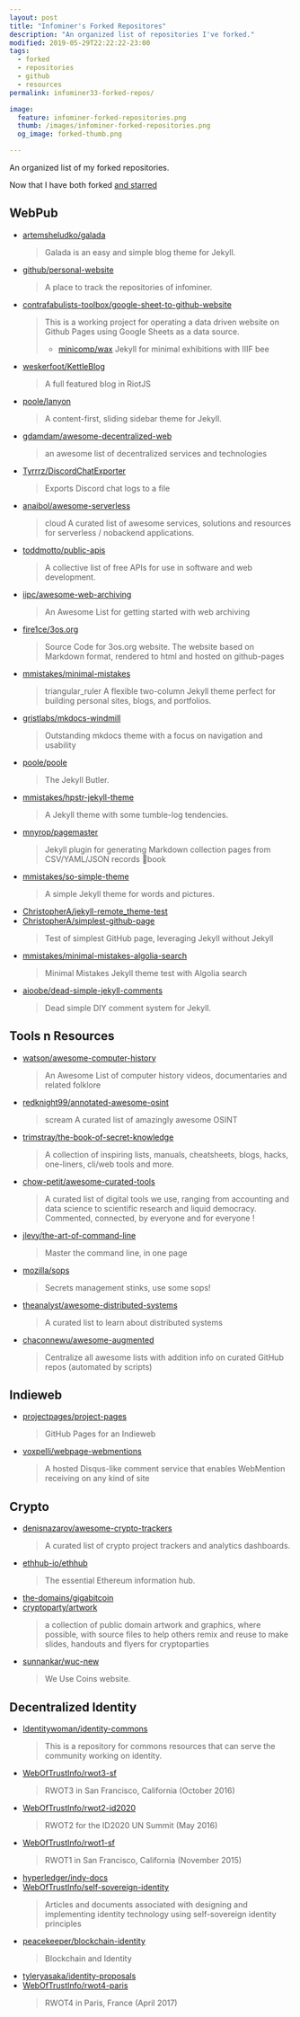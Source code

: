 ```yaml
---
layout: post
title: "Infominer's Forked Repositores"
description: "An organized list of repositories I've forked."
modified: 2019-05-29T22:22:22-23:00
tags: 
  - forked
  - repositories
  - github
  - resources
permalink: infominer33-forked-repos/

image:
  feature: infominer-forked-repositories.png
  thumb: /images/infominer-forked-repositories.png
  og_image: forked-thumb.png

---
```



An organized list of my forked repositories.

Now that I have both forked [and starred](https://web-work.tools/infominer33-starred-repos/)

## WebPub

* [artemsheludko/galada](https://github.com/artemsheludko/galada)
  > Galada is an easy and simple blog theme for Jekyll.
* [github/personal-website](https://github.com/github/personal-website)
  > A place to track the repositories of infominer.
* [contrafabulists-toolbox/google-sheet-to-github-website](https://github.com/contrafabulists-toolbox/google-sheet-to-github-website)
  > This is a working project for operating a data driven website on Github Pages using Google Sheets as a data source.
  > * [minicomp/wax](https://github.com/minicomp/wax)
  > Jekyll for minimal exhibitions with IIIF bee
* [weskerfoot/KettleBlog](https://github.com/weskerfoot/KettleBlog)
  > A full featured blog in RiotJS
* [poole/lanyon](https://github.com/poole/lanyon)
  > A content-first, sliding sidebar theme for Jekyll.
* [gdamdam/awesome-decentralized-web](https://github.com/gdamdam/awesome-decentralized-web)
  > an awesome list of decentralized services and technologies
* [Tyrrrz/DiscordChatExporter](https://github.com/Tyrrrz/DiscordChatExporter)
  > Exports Discord chat logs to a file
* [anaibol/awesome-serverless](https://github.com/anaibol/awesome-serverless)
  > cloud A curated list of awesome services, solutions and resources for serverless / nobackend applications.
* [toddmotto/public-apis](https://github.com/toddmotto/public-apis)
  > A collective list of free APIs for use in software and web development.
* [iipc/awesome-web-archiving](https://github.com/iipc/awesome-web-archiving)
  > An Awesome List for getting started with web archiving
* [fire1ce/3os.org](https://github.com/fire1ce/3os.org)
  > Source Code for 3os.org website. The website based on Markdown format, rendered to html and hosted on github-pages
* [mmistakes/minimal-mistakes](https://github.com/mmistakes/minimal-mistakes)
  > triangular_ruler A flexible two-column Jekyll theme perfect for building personal sites, blogs, and portfolios.
* [gristlabs/mkdocs-windmill](https://github.com/gristlabs/mkdocs-windmill)
  > Outstanding mkdocs theme with a focus on navigation and usability
* [poole/poole](https://github.com/poole/poole)
  > The Jekyll Butler.
* [mmistakes/hpstr-jekyll-theme](https://github.com/mmistakes/hpstr-jekyll-theme)
  > A Jekyll theme with some tumble-log tendencies.
* [mnyrop/pagemaster](https://github.com/mnyrop/pagemaster)
  > Jekyll plugin for generating Markdown collection pages from CSV/YAML/JSON records 🧙book
* [mmistakes/so-simple-theme](https://github.com/mmistakes/so-simple-theme)
  > A simple Jekyll theme for words and pictures.
* [ChristopherA/jekyll-remote_theme-test](https://github.com/ChristopherA/jekyll-remote_theme-test)
* [ChristopherA/simplest-github-page](https://github.com/ChristopherA/simplest-github-page)
  > Test of simplest GitHub page, leveraging Jekyll without Jekyll
* [mmistakes/minimal-mistakes-algolia-search](https://github.com/mmistakes/minimal-mistakes-algolia-search)
  > Minimal Mistakes Jekyll theme test with Algolia search
* [aioobe/dead-simple-jekyll-comments](https://github.com/aioobe/dead-simple-jekyll-comments)
  > Dead simple DIY comment system for Jekyll.

## Tools n Resources
* [watson/awesome-computer-history](https://github.com/watson/awesome-computer-history)
  > An Awesome List of computer history videos, documentaries and related folklore
* [redknight99/annotated-awesome-osint](https://github.com/redknight99/annotated-awesome-osint)
  > scream A curated list of amazingly awesome OSINT
* [trimstray/the-book-of-secret-knowledge](https://github.com/trimstray/the-book-of-secret-knowledge)
  > A collection of inspiring lists, manuals, cheatsheets, blogs, hacks, one-liners, cli/web tools and more.
* [chow-petit/awesome-curated-tools](https://github.com/chow-petit/awesome-curated-tools)
  > A curated list of digital tools we use, ranging from accounting and data science to scientific research and liquid democracy. Commented, connected, by everyone and for everyone !
* [jlevy/the-art-of-command-line](https://github.com/jlevy/the-art-of-command-line)
  > Master the command line, in one page
* [mozilla/sops](https://github.com/mozilla/sops)
  > Secrets management stinks, use some sops!
* [theanalyst/awesome-distributed-systems](https://github.com/theanalyst/awesome-distributed-systems)
  > A curated list to learn about distributed systems
* [chaconnewu/awesome-augmented](https://github.com/chaconnewu/awesome-augmented)
  > Centralize all awesome lists with addition info on curated GitHub repos (automated by scripts)

## Indieweb

* [projectpages/project-pages](https://github.com/projectpages/project-pages)
  > GitHub Pages for an Indieweb
* [voxpelli/webpage-webmentions](https://github.com/voxpelli/webpage-webmentions)
  > A hosted Disqus-like comment service that enables WebMention receiving on any kind of site

## Crypto

* [denisnazarov/awesome-crypto-trackers](https://github.com/denisnazarov/awesome-crypto-trackers)
  > A curated list of crypto project trackers and analytics dashboards.
* [ethhub-io/ethhub](https://github.com/ethhub-io/ethhub)
  > The essential Ethereum information hub.
* [the-domains/gigabitcoin](https://github.com/the-domains/gigabitcoin)
* [cryptoparty/artwork](https://github.com/cryptoparty/artwork)
  > a collection of public domain artwork and graphics, where possible, with source files to help others remix and reuse to make slides, handouts and flyers for cryptoparties
* [sunnankar/wuc-new](https://github.com/sunnankar/wuc-new)
  > We Use Coins website.

## Decentralized Identity

* [Identitywoman/identity-commons](https://github.com/Identitywoman/identity-commons)
  > This is a repository for commons resources that can serve the community working on identity.
* [WebOfTrustInfo/rwot3-sf](https://github.com/WebOfTrustInfo/rwot3-sf)
  > RWOT3 in San Francisco, California (October 2016)
* [WebOfTrustInfo/rwot2-id2020](https://github.com/WebOfTrustInfo/rwot2-id2020)
  > RWOT2 for the ID2020 UN Summit (May 2016)
* [WebOfTrustInfo/rwot1-sf](https://github.com/WebOfTrustInfo/rwot1-sf)
  > RWOT1 in San Francisco, California (November 2015)
* [hyperledger/indy-docs](https://github.com/hyperledger/indy-docs)
* [WebOfTrustInfo/self-sovereign-identity](https://github.com/WebOfTrustInfo/self-sovereign-identity)
  > Articles and documents associated with designing and implementing identity technology using self-sovereign identity principles
* [peacekeeper/blockchain-identity](https://github.com/peacekeeper/blockchain-identity)
  > Blockchain and Identity
* [tyleryasaka/identity-proposals](https://github.com/tyleryasaka/identity-proposals)
* [WebOfTrustInfo/rwot4-paris](https://github.com/WebOfTrustInfo/rwot4-paris)
  > RWOT4 in Paris, France (April 2017)

